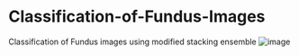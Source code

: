 # Classification-of-Fundus-Images
Classification of Fundus images using modified stacking ensemble
![image](https://user-images.githubusercontent.com/65227059/206905007-5d0eb140-5957-43b6-bb5a-5dcd217c4cf5.png)

